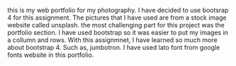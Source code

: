 this is my web portfolio for my photography. I have decided to use bootsrap 4 for this assignment. 
The pictures that I have used are from a stock image website called unsplash. 
the most challenging part for this project was the portfolio section. I have used bootstrap so it was easier to put my images in a collumn and rows. 
With this assignmnet, I have learned so much more about bootstrap 4. Such as, jumbotron. 
I have used lato font from google fonts website in this portfolio. 